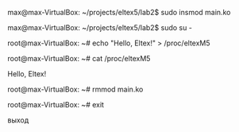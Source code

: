 max@max-VirtualBox: ~/projects/eltex5/lab2$ sudo insmod main.ko

max@max-VirtualBox: ~/projects/eltex5/lab2$ sudo su -

root@max-VirtualBox: ~# echo "Hello, Eltex!" > /proc/eltexM5

root@max-VirtualBox: ~# cat /proc/eltexM5

Hello, Eltex!

root@max-VirtualBox: ~# rmmod main.ko

root@max-VirtualBox: ~# exit

выход
